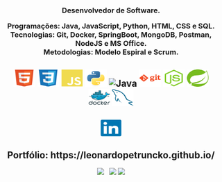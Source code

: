 <h4 align="center" height = 10px width = 5px>
 
 <h3 align="center" height = 10px width = 5px >
  
Desenvolvedor de Software.
  
Programações: Java, JavaScript, Python, HTML, CSS e SQL. 
<br> Tecnologias: Git, Docker, SpringBoot, MongoDB, Postman, NodeJS e MS Office. 
<br> Metodologias: Modelo Espiral e Scrum.
  
  
</h3>

<h2 align="center" >
 
 <img  alt="HTML" height="40" width="50" src="https://raw.githubusercontent.com/devicons/devicon/master/icons/html5/html5-original.svg">
 <img  alt="CSS" height="40" width="50" src="https://raw.githubusercontent.com/devicons/devicon/master/icons/css3/css3-original.svg">
 <img  alt="JS" height="40" width="50" src="https://raw.githubusercontent.com/devicons/devicon/master/icons/javascript/javascript-plain.svg">
 <img  alt="Python" height="40" width="50" src="https://raw.githubusercontent.com/devicons/devicon/2ae2a900d2f041da66e950e4d48052658d850630/icons/python/python-original.svg">
 <img  alt="Java" height="40" width="50" src="https://cdn.jsdelivr.net/gh/devicons/devicon/icons/java/java-original-wordmark.svg">
 <img  alt="Git" height="40" width="50" src="https://raw.githubusercontent.com/devicons/devicon/2ae2a900d2f041da66e950e4d48052658d850630/icons/git/git-plain-wordmark.svg">
 <img  alt="NodeJS" height="40" width="50" src="https://raw.githubusercontent.com/devicons/devicon/2ae2a900d2f041da66e950e4d48052658d850630/icons/nodejs/nodejs-plain.svg">
 <img  alt="Spring" height="40" width="50" src="https://raw.githubusercontent.com/devicons/devicon/2ae2a900d2f041da66e950e4d48052658d850630/icons/spring/spring-original.svg">
 <img  alt="Docker" height="40" width="50" src="https://raw.githubusercontent.com/devicons/devicon/2ae2a900d2f041da66e950e4d48052658d850630/icons/docker/docker-original-wordmark.svg">
 <img  alt="MySQL" height="40" width="50" src="https://raw.githubusercontent.com/devicons/devicon/2ae2a900d2f041da66e950e4d48052658d850630/icons/mysql/mysql-original.svg">
 <br><br>
  <a href="https://www.linkedin.com/in/leonardo-petruncko-4051971a2/" target="_blank"><img height="40" width="50" src="https://raw.githubusercontent.com/devicons/devicon/2ae2a900d2f041da66e950e4d48052658d850630/icons/linkedin/linkedin-original.svg" target="_blank"></a> 
 <br> <br>
 Portfólio: https://leonardopetruncko.github.io/
</h3>

 <div  align="center">
 <a href="https://github.com/leonardoPetruncko"></a>
     <img height="150em" src="https://github-readme-stats.vercel.app/api?username=leonardoPetruncko&hide_border=true&show_icons=true&theme=midnight-purple&include_all_commits=true&count_private=true"/> &nbsp;
  <img height="150em" src="https://github-readme-stats.vercel.app/api/top-langs/?username=leonardoPetruncko&layout=compact&count_private=true&hide_border=true&theme=midnight-purple&show_icons=true">   
  <img height="150em" src="https://github-readme-streak-stats.herokuapp.com/?user=leonardoPetruncko&hide_border=true&theme=midnight-purple&show_icons=true"/>
     
</div>
